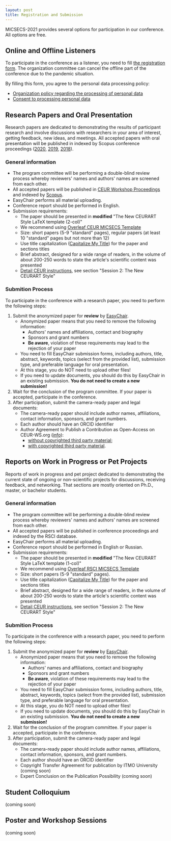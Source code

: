 ```yaml
---
layout: post
title: Registration and Submission
---
```


MICSECS-2021 provides several options for participation in our conference. All options are free. 

## Online and Offline Listeners

To participate in the conference as a listener, you need to fill [the registration form](https://forms.yandex.ru/u/61113d7cc3b6521badef9398/). The organization committee can cancel the offline part of the conference due to the pandemic situation.

By filling this form, you agree to the personal data processing policy: 

- [Organization policy regarding the processing of personal data](assets/pdfs/micsecs_pol_en.pdf)
- [Consent to processing personal data](assets/pdfs/micsecs_a_en.pdf)


## Research Papers and Oral Presentation

Research papers are dedicated to demonstrating the results of participant research and involve discussions with researchers in your area of interest, getting feedback, new ideas, and meetings. All accepted papers with oral presentation will be published in indexed by Scopus conference proceedings ([2020](http://ceur-ws.org/Vol-2893/), [2019](http://ceur-ws.org/Vol-2590/), [2018](http://ceur-ws.org/Vol-2344/)). 

### General information

- The program committee will be performing a double-blind review process whereby reviewers' names and authors' names are screened from each other. 
- All accepted papers will be published in [CEUR Workshop Proceedings](http://ceur-ws.org) and indexed by [Scopus](https://www.scopus.com).
- EasyChair performs all material uploading.
- Conference report should be performed in English.
- Submission requirements:
    - The paper should be presented in <strong>modified</strong> "The New CEURART Style LaTeX template (2-col)"
    - We recommend using [Overleaf CEUR MICSECS Template](https://www.overleaf.com/read/qjctcvzktdsf)
    - Size: short papers (5-9 "standard" pages), regular papers (at least 10 "standard" pages but not more than 12)
    - Use title capitalization ([Capitalize My Title](https://capitalizemytitle.com)) for the paper and sections titles
    - Brief abstract, designed for a wide range of readers, in the volume of about 200-250 words to state the article's scientific content was presented
    - [Detail CEUR instructions](http://ceur-ws.org/Vol-XXX/), see section "Session 2: The New CEURART Style"

### Submition Process

To participate in the conference with a research paper, you need to perform the following steps:

1. Submit the anonymized paper for **review** by [EasyChair](https://easychair.org/conferences/?conf=micsecs2021).
    - Anonymized paper means that you need to remove the following information:
        - Authors' names and affiliations, contact and biography
        - Sponsors and grant numbers
        - **Be aware**, violation of these requirements may lead to the rejection of your paper
    - You need to fill EasyChair submission forms, including authors, title, abstract, keywords, topics (select from the provided list), submission type, and preferable language for oral presentation.
    - At this stage, you do NOT need to upload other files!
    - If you need to update documents, you should do this by EasyChair in an existing submission. **You do not need to create a new submission!**
2. Wait for the conclusion of the program committee. If your paper is accepted, participate in the conference.
3. After participation, submit the camera-ready paper and legal documents:
    - The camera-ready paper should include author names, affiliations, contact information, sponsors, and grant numbers. 
    - Each author should have an ORCID identifier
    - Author Agreement to Publish a Contribution as Open-Access on CEUR-WS.org ([info](http://ceur-ws.org/HOWTOSUBMIT.html)):
        - [without copyrighted third party material](http://ceur-ws.org/ceur-author-agreement-ccby-ntp.pdf?ver=2021-02-12);
        - [with copyrighted third party material](http://ceur-ws.org/ceur-author-agreement-ccby-tp.pdf?ver=2021-02-12).


## Reports on Work in Progress or Pet Projects

Reports of work in progress and pet project dedicated to demonstrating the current state of ongoing or non-scientific projects for discussions, receiving feedback, and networking. That sections are mostly oriented on Ph.D., master, or bachelor students. 

### General information

- The program committee will be performing a double-blind review process whereby reviewers' names and authors' names are screened from each other. 
- All accepted papers will be published in conference proceedings and indexed by the RSCI database.
- EasyChair performs all material uploading.
- Conference report should be performed in English or Russian.
- Submission requirements:
    - The paper should be presented in <strong>modified</strong> "The New CEURART Style LaTeX template (1-col)"
    - We recommend using [Overleaf RSCI MICSECS Template](https://www.overleaf.com/read/dwgrknmfyknc)
    - Size: short papers (5-9 "standard" pages).
    - Use title capitalization ([Capitalize My Title](https://capitalizemytitle.com)) for the paper and sections titles
    - Brief abstract, designed for a wide range of readers, in the volume of about 200-250 words to state the article's scientific content was presented
    - [Detail CEUR instructions](http://ceur-ws.org/Vol-XXX/), see section "Session 2: The New CEURART Style"

### Submition Process

To participate in the conference with a research paper, you need to perform the following steps:

1. Submit the anonymized paper for **review** by [EasyChair](https://easychair.org/conferences/?conf=micsecs2021).
    - Anonymized paper means that you need to remove the following information:
        - Authors' names and affiliations, contact and biography
        - Sponsors and grant numbers
        - **Be aware**, violation of these requirements may lead to the rejection of your paper
    - You need to fill EasyChair submission forms, including authors, title, abstract, keywords, topics (select from the provided list), submission type, and preferable language for oral presentation.
    - At this stage, you do NOT need to upload other files!
    - If you need to update documents, you should do this by EasyChair in an existing submission. **You do not need to create a new submission!**
2. Wait for the conclusion of the program committee. If your paper is accepted, participate in the conference.
3. After participation, submit the camera-ready paper and legal documents:
    - The camera-ready paper should include author names, affiliations, contact information, sponsors, and grant numbers. 
    - Each author should have an ORCID identifier
    - Copyright Transfer Agreement for publication by ITMO University (coming soon)
    - Expert Conclusion on the Publication Possibility (coming soon)


## Student Colloquium

(coming soon)

## Poster and Workshop Sessions

(coming soon)
